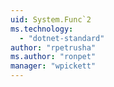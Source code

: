 ```yaml
---
uid: System.Func`2
ms.technology: 
  - "dotnet-standard"
author: "rpetrusha"
ms.author: "ronpet"
manager: "wpickett"
---
```


